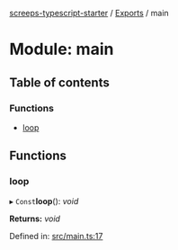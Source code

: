 [screeps-typescript-starter](../README.md) / [Exports](../modules.md) / main

# Module: main

## Table of contents

### Functions

- [loop](main.md#loop)

## Functions

### loop

▸ `Const`**loop**(): *void*

**Returns:** *void*

Defined in: [src/main.ts:17](https://github.com/Baelyk/screeps/blob/9bfed96/src/main.ts#L17)
